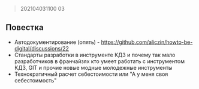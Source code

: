 
> 202104031100
03

## Повестка

* Автодокументирование (опять) - https://github.com/aliczin/howto-be-digital/discussions/22
* Стандарты разработки в инструменте КД3 и почему так мало разработчиков в франчайзях кто умеет работать с инструментом КД3, GIT и прочие новые модные молодежные инструменты
* Технократичный расчет себестоимости или "А у меня своя себестоимость"

